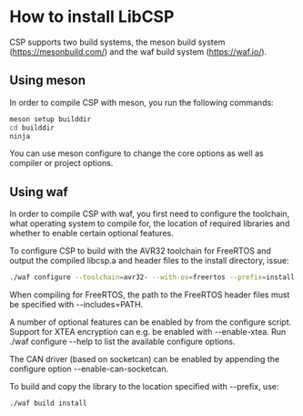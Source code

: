 # How to install LibCSP

CSP supports two build systems, the meson build system
(<https://mesonbuild.com/>) and the waf build system
(<https://waf.io/>).

## Using meson

In order to compile CSP with <span class="title-ref">meson</span>, you
run the following commands:

``` bash
meson setup builddir
cd builddir
ninja
```

You can use <span class="title-ref">meson configure</span> to change the
core options as well as compiler or project options.

## Using waf

In order to compile CSP with <span class="title-ref">waf</span>, you
first need to configure the toolchain, what operating system to compile
for, the location of required libraries and whether to enable certain
optional features.

To configure CSP to build with the AVR32 toolchain for FreeRTOS and
output the compiled libcsp.a and header files to the install directory,
issue:

``` bash
./waf configure --toolchain=avr32- --with-os=freertos --prefix=install
```

When compiling for FreeRTOS, the path to the FreeRTOS header files must
be specified with <span class="title-ref">--includes=PATH</span>.

A number of optional features can be enabled by from the configure
script. Support for XTEA encryption can e.g. be enabled with
<span class="title-ref">--enable-xtea</span>. Run
<span class="title-ref">./waf configure --help</span> to list the
available configure options.

The CAN driver (based on socketcan) can be enabled by appending the
configure option <span class="title-ref">--enable-can-socketcan</span>.

To build and copy the library to the location specified with --prefix,
use:

``` bash
./waf build install
```
